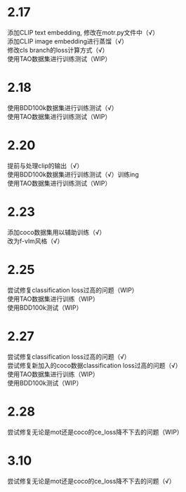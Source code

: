 # 2.17
添加CLIP text embedding, 修改在motr.py文件中（√）<br/>
添加CLIP image embedding进行蒸馏（√）<br/>
修改cls branch的loss计算方式（√）<br/>
使用TAO数据集进行训练测试（WIP）

# 2.18
使用BDD100k数据集进行训练测试（√）<br/>
使用TAO数据集进行训练测试（WIP）<br/>

# 2.20
提前与处理clip的输出（√）<br/>
使用BDD100k数据集进行训练测试（√）训练ing<br/>
使用TAO数据集进行训练测试（WIP）<br/>

# 2.23
添加coco数据集用以辅助训练（√）<br/>
改为f-vlm风格（√）<br/>

# 2.25
尝试修复classification loss过高的问题（WIP）<br/>
使用TAO数据集进行训练（WIP）<br/>
使用BDD100k测试（WIP）<br/>

# 2.27
尝试修复classification loss过高的问题（√）<br/>
尝试修复新加入的coco数据classification loss过高的问题（√）<br/>
使用TAO数据集进行训练（WIP）<br/>
使用BDD100k测试（WIP）<br/>

# 2.28
尝试修复无论是mot还是coco的ce_loss降不下去的问题（WIP）<br/>

# 3.10
尝试修复无论是mot还是coco的ce_loss降不下去的问题（√）<br/>
